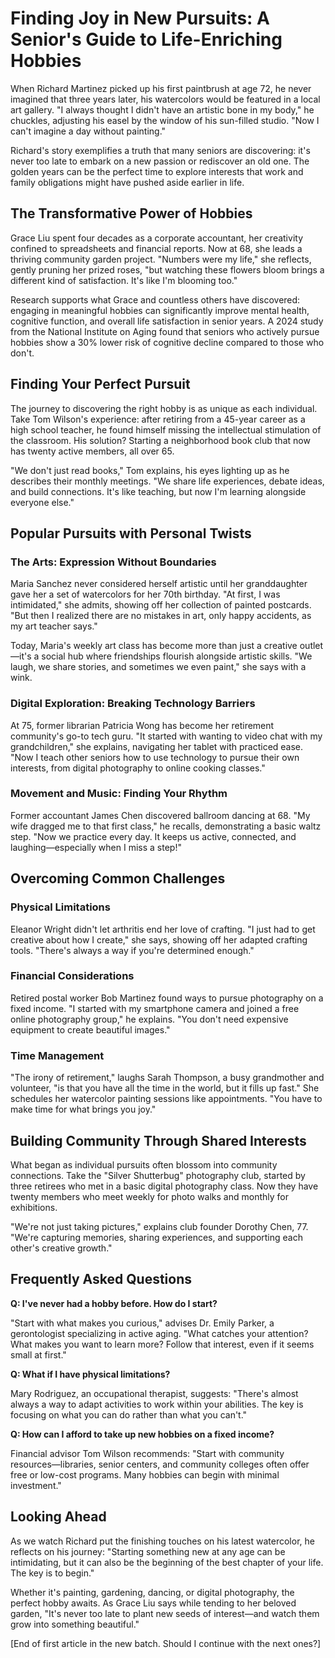 # Finding Joy in New Pursuits: A Senior's Guide to Life-Enriching Hobbies

When Richard Martinez picked up his first paintbrush at age 72, he never imagined that three years later, his watercolors would be featured in a local art gallery. "I always thought I didn't have an artistic bone in my body," he chuckles, adjusting his easel by the window of his sun-filled studio. "Now I can't imagine a day without painting."

Richard's story exemplifies a truth that many seniors are discovering: it's never too late to embark on a new passion or rediscover an old one. The golden years can be the perfect time to explore interests that work and family obligations might have pushed aside earlier in life.

## The Transformative Power of Hobbies

Grace Liu spent four decades as a corporate accountant, her creativity confined to spreadsheets and financial reports. Now at 68, she leads a thriving community garden project. "Numbers were my life," she reflects, gently pruning her prized roses, "but watching these flowers bloom brings a different kind of satisfaction. It's like I'm blooming too."

Research supports what Grace and countless others have discovered: engaging in meaningful hobbies can significantly improve mental health, cognitive function, and overall life satisfaction in senior years. A 2024 study from the National Institute on Aging found that seniors who actively pursue hobbies show a 30% lower risk of cognitive decline compared to those who don't.

## Finding Your Perfect Pursuit

The journey to discovering the right hobby is as unique as each individual. Take Tom Wilson's experience: after retiring from a 45-year career as a high school teacher, he found himself missing the intellectual stimulation of the classroom. His solution? Starting a neighborhood book club that now has twenty active members, all over 65.

"We don't just read books," Tom explains, his eyes lighting up as he describes their monthly meetings. "We share life experiences, debate ideas, and build connections. It's like teaching, but now I'm learning alongside everyone else."

## Popular Pursuits with Personal Twists

### The Arts: Expression Without Boundaries

Maria Sanchez never considered herself artistic until her granddaughter gave her a set of watercolors for her 70th birthday. "At first, I was intimidated," she admits, showing off her collection of painted postcards. "But then I realized there are no mistakes in art, only happy accidents, as my art teacher says."

Today, Maria's weekly art class has become more than just a creative outlet—it's a social hub where friendships flourish alongside artistic skills. "We laugh, we share stories, and sometimes we even paint," she says with a wink.

### Digital Exploration: Breaking Technology Barriers

At 75, former librarian Patricia Wong has become her retirement community's go-to tech guru. "It started with wanting to video chat with my grandchildren," she explains, navigating her tablet with practiced ease. "Now I teach other seniors how to use technology to pursue their own interests, from digital photography to online cooking classes."

### Movement and Music: Finding Your Rhythm

Former accountant James Chen discovered ballroom dancing at 68. "My wife dragged me to that first class," he recalls, demonstrating a basic waltz step. "Now we practice every day. It keeps us active, connected, and laughing—especially when I miss a step!"

## Overcoming Common Challenges

### Physical Limitations

Eleanor Wright didn't let arthritis end her love of crafting. "I just had to get creative about how I create," she says, showing off her adapted crafting tools. "There's always a way if you're determined enough."

### Financial Considerations

Retired postal worker Bob Martinez found ways to pursue photography on a fixed income. "I started with my smartphone camera and joined a free online photography group," he explains. "You don't need expensive equipment to create beautiful images."

### Time Management

"The irony of retirement," laughs Sarah Thompson, a busy grandmother and volunteer, "is that you have all the time in the world, but it fills up fast." She schedules her watercolor painting sessions like appointments. "You have to make time for what brings you joy."

## Building Community Through Shared Interests

What began as individual pursuits often blossom into community connections. Take the "Silver Shutterbug" photography club, started by three retirees who met in a basic digital photography class. Now they have twenty members who meet weekly for photo walks and monthly for exhibitions.

"We're not just taking pictures," explains club founder Dorothy Chen, 77. "We're capturing memories, sharing experiences, and supporting each other's creative growth."

## Frequently Asked Questions

**Q: I've never had a hobby before. How do I start?**

"Start with what makes you curious," advises Dr. Emily Parker, a gerontologist specializing in active aging. "What catches your attention? What makes you want to learn more? Follow that interest, even if it seems small at first."

**Q: What if I have physical limitations?**

Mary Rodriguez, an occupational therapist, suggests: "There's almost always a way to adapt activities to work within your abilities. The key is focusing on what you can do rather than what you can't."

**Q: How can I afford to take up new hobbies on a fixed income?**

Financial advisor Tom Wilson recommends: "Start with community resources—libraries, senior centers, and community colleges often offer free or low-cost programs. Many hobbies can begin with minimal investment."

## Looking Ahead

As we watch Richard put the finishing touches on his latest watercolor, he reflects on his journey: "Starting something new at any age can be intimidating, but it can also be the beginning of the best chapter of your life. The key is to begin."

Whether it's painting, gardening, dancing, or digital photography, the perfect hobby awaits. As Grace Liu says while tending to her beloved garden, "It's never too late to plant new seeds of interest—and watch them grow into something beautiful."

[End of first article in the new batch. Should I continue with the next ones?]